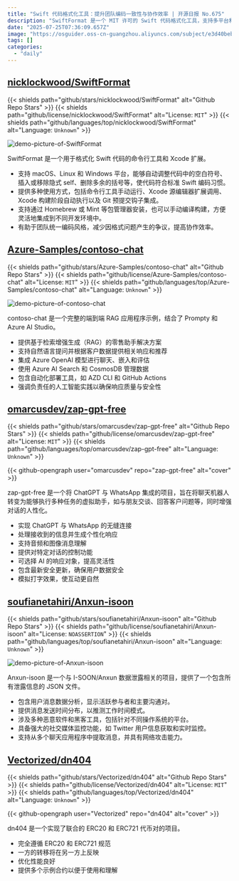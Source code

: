 ```yaml
---
title: "Swift 代码格式化工具：提升团队编码一致性与协作效率 | 开源日报 No.675"
description: "SwiftFormat 是一个 MIT 许可的 Swift 代码格式化工具，支持多平台和多种集成方式 (命令行/Xcode/Git 钩子)，可自动规范代码风格，提升团队协作效率。"
date: "2025-07-25T07:36:09.657Z"
image: "https://osguider.oss-cn-guangzhou.aliyuncs.com/subject/e3d40beb5a20b4550f5fbd7a211781d2.png"
tags: []
categories:
  - "daily"
---
```


## [nicklockwood/SwiftFormat](https://github.com/nicklockwood/SwiftFormat)

{{< shields path="github/stars/nicklockwood/SwiftFormat" alt="Github Repo Stars" >}} {{< shields path="github/license/nicklockwood/SwiftFormat" alt="License: `MIT`" >}} {{< shields path="github/languages/top/nicklockwood/SwiftFormat" alt="Language: `Unknown`" >}}

![demo-picture-of-SwiftFormat](https://static.osguider.com/subject/github/nicklockwood/SwiftFormat/0153d8d57c98f18a711420cff4176db9.png)

SwiftFormat 是一个用于格式化 Swift 代码的命令行工具和 Xcode 扩展。

- 支持 macOS、Linux 和 Windows 平台，能够自动调整代码中的空白符号、插入或移除隐式 self、删除多余的括号等，使代码符合标准 Swift 编码习惯。
- 提供多种使用方式，包括命令行工具手动运行、Xcode 源编辑器扩展调用、Xcode 构建阶段自动执行以及 Git 预提交钩子集成。
- 支持通过 Homebrew 或 Mint 等包管理器安装，也可以手动编译构建，方便灵活地集成到不同开发环境中。
- 有助于团队统一编码风格，减少因格式问题产生的争议，提高协作效率。
  
## [Azure-Samples/contoso-chat](https://github.com/Azure-Samples/contoso-chat)

{{< shields path="github/stars/Azure-Samples/contoso-chat" alt="Github Repo Stars" >}} {{< shields path="github/license/Azure-Samples/contoso-chat" alt="License: `MIT`" >}} {{< shields path="github/languages/top/Azure-Samples/contoso-chat" alt="Language: `Unknown`" >}}

![demo-picture-of-contoso-chat](https://static.osguider.com/subject/github/Azure-Samples/contoso-chat/ef6c675d5cbd6ec3a893726851238d9f.png)

contoso-chat 是一个完整的端到端 RAG 应用程序示例，结合了 Prompty 和 Azure AI Studio。

- 提供基于检索增强生成（RAG）的零售助手解决方案
- 支持自然语言提问并根据客户数据提供相关响应和推荐
- 集成 Azure OpenAI 模型进行聊天、嵌入和评估
- 使用 Azure AI Search 和 CosmosDB 管理数据
- 包含自动化部署工具，如 AZD CLI 和 GitHub Actions
- 强调负责任的人工智能实践以确保响应质量与安全性
  
## [omarcusdev/zap-gpt-free](https://github.com/omarcusdev/zap-gpt-free)

{{< shields path="github/stars/omarcusdev/zap-gpt-free" alt="Github Repo Stars" >}} {{< shields path="github/license/omarcusdev/zap-gpt-free" alt="License: `MIT`" >}} {{< shields path="github/languages/top/omarcusdev/zap-gpt-free" alt="Language: `Unknown`" >}}

{{< github-opengraph user="omarcusdev" repo="zap-gpt-free" alt="cover" >}}

zap-gpt-free 是一个将 ChatGPT 与 WhatsApp 集成的项目，旨在将聊天机器人转变为能够执行多种任务的虚拟助手，如与朋友交谈、回答客户问题等，同时增强对话的人性化。

- 实现 ChatGPT 与 WhatsApp 的无缝连接
- 处理接收到的信息并生成个性化响应
- 支持音频和图像消息理解
- 提供对特定对话的控制功能
- 可选择 AI 的响应对象，提高灵活性
- 包含最新安全更新，确保用户数据安全
- 模拟打字效果，使互动更自然
  
## [soufianetahiri/Anxun-isoon](https://github.com/soufianetahiri/Anxun-isoon)

{{< shields path="github/stars/soufianetahiri/Anxun-isoon" alt="Github Repo Stars" >}} {{< shields path="github/license/soufianetahiri/Anxun-isoon" alt="License: `NOASSERTION`" >}} {{< shields path="github/languages/top/soufianetahiri/Anxun-isoon" alt="Language: `Unknown`" >}}

![demo-picture-of-Anxun-isoon](https://static.osguider.com/subject/github/soufianetahiri/Anxun-isoon/ea7716d1d8f4ac45df383eebf2cb2c96.png)

Anxun-isoon 是一个与 I-SOON/Anxun 数据泄露相关的项目，提供了一个包含所有泄露信息的 JSON 文件。

- 包含用户消息数据分析，显示活跃参与者和主要沟通对。
- 提供消息发送时间分布，以推测工作时间模式。
- 涉及多种恶意软件和黑客工具，包括针对不同操作系统的平台。
- 具备强大的社交媒体监控功能，如 Twitter 用户信息获取和实时监控。
- 支持从多个聊天应用程序中提取消息，并具有网络攻击能力。
  
## [Vectorized/dn404](https://github.com/Vectorized/dn404)

{{< shields path="github/stars/Vectorized/dn404" alt="Github Repo Stars" >}} {{< shields path="github/license/Vectorized/dn404" alt="License: `MIT`" >}} {{< shields path="github/languages/top/Vectorized/dn404" alt="Language: `Unknown`" >}}

{{< github-opengraph user="Vectorized" repo="dn404" alt="cover" >}}

dn404 是一个实现了联合的 ERC20 和 ERC721 代币对的项目。

- 完全遵循 ERC20 和 ERC721 规范
- 一方的转移将在另一方上反映
- 优化性能良好
- 提供多个示例合约以便于使用和理解
  
